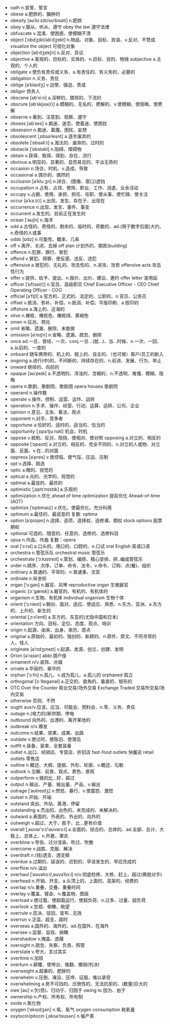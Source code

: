 - oath n.宣誓、誓言
- obese a.肥胖的、臃肿的
- obesity [əʊˈbiːsɪti/oʊˈbisəti] n.肥胖
- obey v.服从、听从、遵守  obey the law 遵守法律
- obfuscate v.混淆、使困惑、使模糊不清
- object [ˈɒbdʒɪkt/əbˈdʒekt] n.物品、对象、目标、宾语、v.反对、不赞成  visualize the object 可视化对象
- objection [əbˈdʒekʃn] n.反对、异议
- objective a.客观的、目标的、实体的、n.目标、目的、物镜     subjective a.主观的、个人的
- obligate v.使负有责任或义务、a.有责任的、有义务的、必要的
- obligation n.义务、责任
- oblige [əˈblaɪdʒ] v.迫使、强迫、责成
- obligor 债务人
- obscene [əbˈsiːn] a.淫秽的、猥琐的、下流的
- obscure [əbˈskjʊə(r)] a.模糊的、无名的、费解的、v.使模糊、使隐晦、使费解
- observe v.看到、注意到、观察、遵守
- obsess [əbˈses] v.痴迷、迷恋、使着迷、使困扰
- obsession n.痴迷、着魔、困扰、妄想
- obsolescent [ˌɒbsəˈlesnt] a.逐步废弃的
- obsolete [ˈɒbsəliːt] a.淘汰的、废弃的、过时的
- obstacle [ˈɒbstəkl] n.阻碍、障碍物
- obtain v.获得、取得、得到、存在、流行
- obvious a.明显的、显著的、显而易见的、平淡无奇的
- occasion n.场合、时机、v.造成、导致
- occasional a.偶尔的、偶然的
- occlusion [əˈkluːʒn] n.闭合、(图像、窗口)遮挡
- occupation n.占有、占领、使用、职业、工作、消遣、业余活动
- occupy v.占据、使用、承担、担任、任职、使从事、使忙碌、使关注
- occur [əˈkɜː(r)] v.出现、发生、存在于、出现在
- occurrence n.出现、发生、事件、事变
- occurrent a.发生的、目前正在发生的
- ocean [ˈəʊʃn] n.海洋
- odd a.古怪的、奇怪的、剩余的、临时的、奇数的、ad.(用于数字后面)大约、n.奇怪的人或事
- odds [ɒdz] n.可能性、概率、几率
- off v.离开、关闭、去掉  off plan 计划外的、期房(building)
- offence n.犯罪、罪行、冒犯
- offend v.冒犯、得罪、使反感、违反、违犯
- offensive a.冒犯的、无礼的、攻击性的、n.进攻、攻势  offensive acts 攻击性行为
- offer v.提供、给予、提出、n.报价、出价、建议、邀约 offer letter 录用函
- officer [ˈɒfɪsə(r)] n.官员、高级职员 Chief Executive Officer - CEO  Chief Operating Officer - COO
- official [əˈfɪʃl] a.官方的、正式的、法定的、公职的、n.官员、公务员
- offset v.抵消、弥补、补偿、n.抵消、补偿、平版印刷、a.胶印的
- offshore a.海上的、近海的
- olive n.橄榄、橄榄色、橄榄绿、黄褐色
- omen n.征兆、预兆
- omit 省略、遗漏、删除、未能做
- omission [əˈmɪʃn] n.省略、遗漏、疏忽、删除
- once ad.一旦、曾经、一次、conj.一旦...(就...)、当...时候、n.一次、一回、a.从前的、一度的
- onboard 随车携带的、机上的、舰上的、自主的、（也可做）客户/员工的新入
- ongoing a.进行(中)的、不间断的、持续存在的、n.前进、发展、行为、举止
- onward 继续的、向前的
- opaque [əʊˈpeɪk] a.不透明的、浑浊的、含糊的、n.不透明、难懂、模糊、隐晦
- opera n.歌剧、歌剧院、歌剧团  opera houses 歌剧院
- operand n.操作数
- operate v.操作、控制、运营、运作、运转
- operation n.手术、操作、经营、行动、运算、运转、公司、企业
- opinion n.意见、主张、看法、观点
- opponent n.对手、竞争者
- opportune a.恰好的、适时的、适当的、恰当的
- opportunity [ˌɒpəˈtjuːnəti] 机会、时机
- oppose v.抵制、反对、阻挠、使相对、使对照  opposing a.对立的、相反的
- opposite [ˈɒpəzɪt] a.对立的、相反的、完全不同的、n.对立的人或物、对立面、反面、v.在...的对面
- oppress [əˈpres] v.使烦恼、使气馁、压迫、压制
- opt v.选择、挑选
- optic a.眼的、视觉的
- optical a.光的、光学的、视觉的
- optimal a.最佳的、最优的
- optimistic [ˌɒptɪˈmɪstɪk] a.乐观的
- optimization n.优化    ahead of time optimization 提前优化    Ahead-of-time (AOT)
- optimize [ˈɒptɪmaɪz] v.优化、使最优化、充分利用
- optimum a.最佳的、最适宜的 复数: optima
- option [əˈpɪnjən] n.选择、选项、选择权、选修课、期权  stock options 股票期权
- optional 可选的、随意的、任意的、选修的、选修科目
- opus n.作品、作曲 复数：opera
- oral [ˈɔːrəl] a.口头的、用口的、口腔的、n.口试  oral English 英语口语
- orchestra n.管弦乐队  orchestral music 管弦乐
- orchestrate [ˈɔːkɪstreɪt] v.策划、编排、精心安排、把..编成管弦乐
- order n.顺序、次序、订单、命令、法令、v.命令、订购、点(餐)、组织
- ordinary a.普通的、平常的、n.普通事、法官
- ordinate n.纵坐标
- organ [ˈɔːɡən] n.器官、风琴  reproductive organ 生殖器官
- organic [ɔːˈɡænɪk] a.器官的、有机的、有机体的
- organism n.生物、有机体  individual organism 生物个体
- orient [ˈɔːrient] v.朝向、面对、适应、使适应、熟悉、n.东方、亚洲、a.东方的、上升的、新生的
- oriental [ˌɔːriˈentl] a.东方的、东亚的(尤指中国和日本)
- orientation 方向、目标、定位、态度、观点、培训
- origin n.起源、由来、出身、来历、原点
- original a.原始的、最初的、独创的、新颖的、n.原件、原文、不同寻常的人、怪人
- originate [əˈrɪdʒɪneɪt] v.起源、发源、创立、创建、发明
- Orion [əˈraɪən] abbr.猎户座
- ornament n/v.装饰、点缀
- ornate a.华丽的、豪华的
- orphan [ˈɔːfn] n.孤儿、v.成为孤儿、a.孤儿的 orphaned 孤立 
- orthogonal [ɔːˈθɒgənəl] a.正交的、直角的、垂直的、矩形的
- OTC Over the Counter 柜台交易/场外交易  Exchange Traded 交易所交易/场内交易
- otherwise 否则、不然
- ought aux/v.应该、应当、可能会、预料会、n.零、义务、责任
- outage n.(电力的)断供期、停电
- outbound 向外的、出港的、离开某地的
- outbreak n/v.爆发
- outcome n.结果、效果、成果、出路
- outdate v.使过时、使陈旧、使落伍
- outfit n.装备、装束、全套装备
- outlet n.出口、经销店、专营店、折扣店  fast-food outlets 快餐店  retail outlets 零售店
- outline n.概述、大纲、提纲、外形、轮廓、v.概述、勾勒
- outlook n.见解、前景、观点、景色、景观
- outperform v.做的比...好、超过
- output n.输出、产量、输出量、产品、v.输出
- outrage [ˈaʊtreɪdʒ] n.愤怒、暴行、v.使震怒、激怒
- outset n.开始、开端
- outstand 突出、外站、离港、停留
- outstanding a.杰出的、出色的、未完成的、未解决的、
- outward a.表面的、外表的、外出的、向外的
- outweigh v.超过、大于、胜于、比...更有价值
- overall [ˌəʊvərˈɔːl/ˈəʊvərɔːl] a.全面的、综合的、总体的、ad.全部、总计、大致上、总体上、n.外套、罩衣
- overblow v.夸张、过分渲染、吹过、吹散
- overcome v.战胜、克服、解决
- overdraft n.(钱)透支、透支额
- overdue a.过期的、延误的、迟到的、早该发生的、早应完成的
- overflow n/v.溢出
- overhaul [ˈəʊvəhɔːl/ˌəʊvəˈhɔːl] n/v.彻底检修、大修、赶上、超过(赛跑对手)
- overhead n.开销、开支、a.头顶上的、上面的、高架的、经费的
- overlap n/v.重叠、交叠、重叠时间
- overlay v.覆盖、镀金、n.覆盖物、图层
- overload v.使过载、使超载运行、使超负荷、n.过多、过量、超负荷
- overlook v.忽视、俯瞰、眺望
- overrule v.否决、驳回、宣布...无效
- overrun v.泛滥、超支、超时
- overseas a.国外的、海外的、ad.在国外、在海外
- oversee v.监督、监视、俯瞰
- overshadow v.掩盖、遮蔽
- oversight n.疏忽、失察、负责、照管
- overstate v.夸大、言过其实
- overtime n.加班
- overturn v.颠覆、使垮台、推翻、撤销(判决)
- overweight a.超重的、肥胖的
- overwhelm v.压倒、淹没、压垮、征服、难以承受
- overwhelming a.势不可挡的、压倒性的、无法抗拒的、(数量)巨大的
- owe [əʊ] v.欠(债)、归功于、归因于  owing to 因为、由于
- ownership n.产权、所有权、所有制
- oxide n.氧化物
- oxygen [ˈɒksɪdʒən] n.氧、氧气  oxygen consumption 耗氧量
- oxytocin/pitocin [ˌɑksəˈtoʊsən] n.催产素